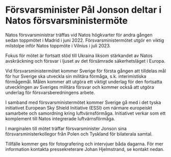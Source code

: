 # Försvarsminister Pål Jonson deltar i Natos försvarsministermöte

Natos försvarsministrar träffas vid Natos högkvarter för andra gången sedan toppmötet i Madrid i juni 2022\. Försvarsministermötet utgör en viktig milstolpe inför Natos toppmöte i Vilnius i juli 2023\.

Fokus för mötet är fortsatt stöd till Ukraina liksom stärkandet av Natos avskräckning och försvar i ljuset av det försämrade säkerhetsläget i Europa.

Vid försvarsministermötet kommer Sverige för första gången att tilldelas mål för hur Sverige ska utveckla sin militära förmåga, s.k. interimistiska förmågemål. Målen kommer att utgöra ett viktigt underlag för den fortsatta utvecklingen av Sveriges militära försvar och kommer också att utgöra underlag för försvarsberedningens arbete.

I samband med försvarsministermötet kommer Sverige gå med i det tyska initiativet European Sky Shield Initiative (ESSI) om närmare europeiskt samarbete och samordning kring luftvärnsförmåga. Initiativet verkar som ett komplement till Natos integrerade luftvärnsförmåga.

I marginalen till mötet träffar försvarsminister Jonson sina försvarsministerkollegor från Polen och Tyskland för bilaterala samtal.

Tillfälle kommer ges för fotografering och intervjuer båda dagarna. För mer information kontakta pressekreterare Johan Hjelmstrand, se kontakt nedan.
